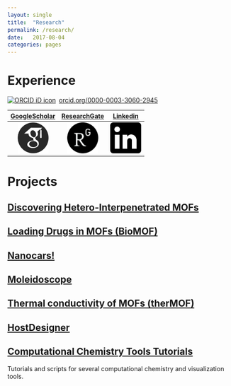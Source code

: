 ```yaml
---
layout: single
title:  "Research"
permalink: /research/
date:   2017-08-04
categories: pages
---
```

# Experience
<a href="https://orcid.org/0000-0003-3060-2945" target="orcid.widget" rel="noopener noreferrer" style="vertical-align:top;"><img src="https://orcid.org/sites/default/files/images/orcid_16x16.png" style="width:1em;margin-right:.5em;" alt="ORCID iD icon">orcid.org/0000-0003-3060-2945</a>

|[GoogleScholar][GS]|[ResearchGate][RG]|[Linkedin][LI]|
|:-----------:|:----------:|:------:|
|<img src="/assets/img/gscholar.png" height=70>|<img src="/assets/img/researchgate.png" height=70>|<img src="/assets/img/linkedin.svg" height=70>|

[GS]: https://scholar.google.com.tr/citations?user=6ak9FqIAAAAJ
[RG]: https://www.researchgate.net/profile/Kutay_Sezginel?cp=shp
[LI]: https://www.linkedin.com/in/kutay-berk-sezginel-60232a74/


# Projects

## [Discovering Hetero-Interpenetrated MOFs](https://github.com/kbsezginel/IPMOF)

## [Loading Drugs in MOFs (BioMOF)](https://kbsezginel.github.io/biomof)

## [Nanocars!](https://kbsezginel.github.io/Nanocar)

## [Moleidoscope](https://github.com/kbsezginel/Moleidoscope)

## [Thermal conductivity of MOFs (therMOF)](https://kbsezginel.github.io/tee_mof)

## [HostDesigner](https://github.com/kbsezginel/HostDesigner)

## [Computational Chemistry Tools Tutorials](https://kbsezginel.github.io/chem-tools-tutorials/)
Tutorials and scripts for several computational chemistry and visualization tools.
